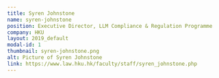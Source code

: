 ```yaml
---
title: Syren Johnstone
name: syren-johnstone
position: Executive Director, LLM Compliance & Regulation Programme
company: HKU
layout: 2019_default
modal-id: 1
thumbnail: syren-johnstone.png
alt: Picture of Syren Johnstone
link: https://www.law.hku.hk/faculty/staff/syren_johnstone.php
---
```

